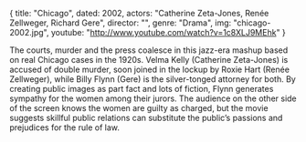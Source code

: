 {
  title: "Chicago",
  dated: 2002,
  actors: "Catherine Zeta-Jones, Renée Zellweger, Richard Gere",
  director: "",
  genre: "Drama",
  img: "chicago-2002.jpg",
  youtube: "http://www.youtube.com/watch?v=1c8XLJ9MEhk"
}

The courts, murder and the press coalesce in this jazz-era mashup based on real Chicago cases in the 1920s. Velma Kelly (Catherine Zeta-Jones) is accused of double murder, soon joined in the lockup by Roxie Hart (Renée Zellweger), while Billy Flynn (Gere) is the silver-tonged attorney for both. By creating public images as part fact and lots of fiction, Flynn generates sympathy for the women among their jurors. The audience on the other side of the screen knows the women are guilty as charged, but the movie suggests skillful public relations can substitute the public’s passions and prejudices for the rule of law.